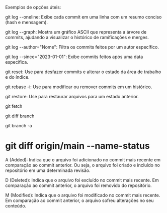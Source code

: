 Exemplos de opções úteis:

git log --oneline: Exibe cada commit em uma linha com um resumo conciso (hash e mensagem).

git log --graph: Mostra um gráfico ASCII que representa a árvore de commits, ajudando a visualizar o histórico de ramificações e merges.

git log --author="Nome": Filtra os commits feitos por um autor específico.

git log --since="2023-01-01": Exibe commits feitos após uma data específica.

git reset: Use para desfazer commits e alterar o estado da área de trabalho e do índice.

git rebase -i: Use para modificar ou remover commits em um histórico.

git restore: Use para restaurar arquivos para um estado anterior.

git fetch

git diff branch

git branch -a 

git diff origin/main --name-status
============
A (Added): Indica que o arquivo foi adicionado no commit mais recente em comparação ao commit anterior. Ou seja, o arquivo foi criado e incluído no repositório em uma determinada revisão.

D (Deleted): Indica que o arquivo foi excluído no commit mais recente. Em comparação ao commit anterior, o arquivo foi removido do repositório.

M (Modified): Indica que o arquivo foi modificado no commit mais recente. Em comparação ao commit anterior, o arquivo sofreu alterações no seu conteúdo.
